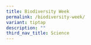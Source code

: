 ```yaml
---
title: Biodiversity Week
permalink: /biodiversity-week/
variant: tiptap
description: ""
third_nav_title: Science
---
```

